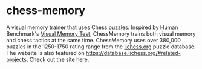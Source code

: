 # chess-memory
A visual memory trainer that uses Chess puzzles. Inspired by Human Benchmark's [Visual Memory Test](https://humanbenchmark.com/tests/memory), ChessMemory trains both visual memory and chess tactics at the same time. ChessMemory uses over 380,000 puzzles in the 1250-1750 rating range from the [lichess.org](https://lichess.org) puzzle database. The website is also featured on <https://database.lichess.org/#related-projects>. Check out the site [here](https://tusharmurali.github.io/chess-memory/).
